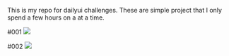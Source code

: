 This is my repo for dailyui challenges. These are simple project that I only spend a few hours on a at a time.


#001
<img src="https://github.com/squigglydonut/portfolio/blob/master/dailyui/imgs/login_screen_001.gif">

#002
<img src="https://github.com/squigglydonut/portfolio/blob/master/dailyui/imgs/002_credit_card_checkout.gif">
